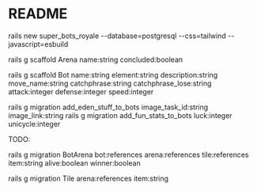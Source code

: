# README

rails new super_bots_royale --database=postgresql --css=tailwind --javascript=esbuild

rails g scaffold Arena name:string concluded:boolean

rails g scaffold Bot name:string element:string description:string move_name:string catchphrase:string catchphrase_lose:string attack:integer defense:integer speed:integer

rails g migration add_eden_stuff_to_bots image_task_id:string image_link:string
rails g migration add_fun_stats_to_bots luck:integer unicycle:integer

TODO:

rails g migration BotArena bot:references arena:references tile:references item:string alive:boolean winner:boolean

rails g migration Tile arena:references item:string


